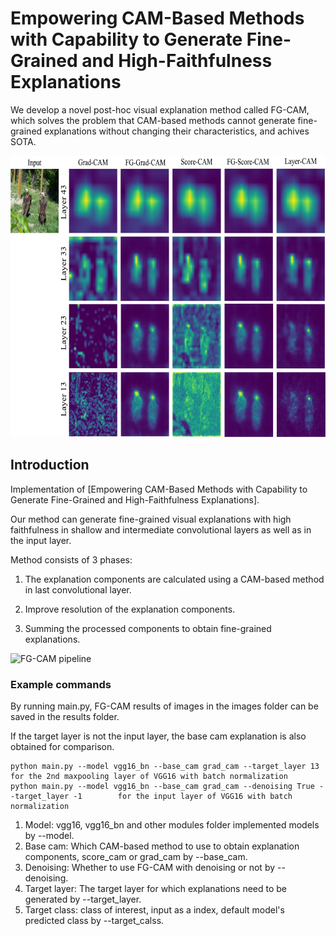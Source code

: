 # Empowering CAM-Based Methods with Capability to Generate Fine-Grained and High-Faithfulness Explanations

We develop a novel post-hoc visual explanation method called FG-CAM, which solves the problem that
CAM-based methods cannot generate fine-grained explanations without changing their characteristics, and achives SOTA.

<img src="pics/comparison.jpg" width="600px" height="450px" title="Comparison" alt="Comparison"></img><br/>


## Introduction
Implementation of [Empowering CAM-Based Methods with Capability to Generate Fine-Grained and High-Faithfulness Explanations].

Our method can generate fine-grained visual explanations with high faithfulness in shallow 
and intermediate convolutional layers as well as in the input layer.

Method consists of 3 phases:

1. The explanation components are calculated using a CAM-based method in last convolutional layer.

2. Improve resolution of the explanation components.

3. Summing the processed components to obtain fine-grained explanations.

<img src="pics/pipeline.jpg" width="1200px" height="450px" title="FG-CAM pipeline" alt="FG-CAM pipeline"></img><br/>


### Example commands
By running main.py, FG-CAM results of images in the images folder can be saved in the results folder.

If the target layer is not the input layer, the base cam explanation is also obtained for comparison.

```
python main.py --model vgg16_bn --base_cam grad_cam --target_layer 13                         for the 2nd maxpooling layer of VGG16 with batch normalization
python main.py --model vgg16_bn --base_cam grad_cam --denoising True --target_layer -1        for the input layer of VGG16 with batch normalization
```
1. Model: vgg16, vgg16_bn and other modules folder implemented models by --model. 
2. Base cam: Which CAM-based method to use to obtain explanation components, score_cam or grad_cam by --base_cam.
3. Denoising: Whether to use FG-CAM with denoising or not by --denoising.
4. Target layer: The target layer for which explanations need to be generated by --target_layer.
5. Target class: class of interest, input as a index, default model's predicted class by --target_calss.
